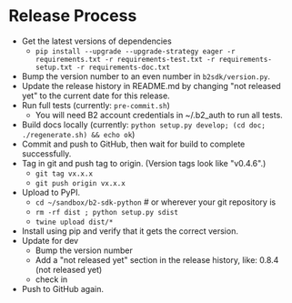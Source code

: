 # Release Process

- Get the latest versions of dependencies
  - `pip install --upgrade --upgrade-strategy eager -r requirements.txt -r requirements-test.txt -r requirements-setup.txt -r requirements-doc.txt`
- Bump the version number to an even number in `b2sdk/version.py`.
- Update the release history in README.md by changing "not released yet" to the current date for this release.
- Run full tests (currently: `pre-commit.sh`)
  - You will need B2 account credentials in ~/.b2_auth to run all tests.
- Build docs locally (currently: `python setup.py develop; (cd doc; ./regenerate.sh) && echo ok`)
- Commit and push to GitHub, then wait for build to complete successfully.
- Tag in git and push tag to origin.  (Version tags look like "v0.4.6".)
    - `git tag vx.x.x`
    - `git push origin vx.x.x`
- Upload to PyPI.
  - `cd ~/sandbox/b2-sdk-python`    # or wherever your git repository is
  - `rm -rf dist ; python setup.py sdist`
  - `twine upload dist/*`
- Install using pip and verify that it gets the correct version.
- Update for dev
  - Bump the version number
  - Add a "not released yet" section in the release history, like: 0.8.4 (not released yet)
  - check in
- Push to GitHub again.
